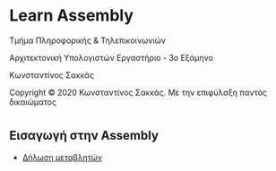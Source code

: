 <html>
<head>
<style>

</style>
</head>
<body>
<h1> Learn Assembly</h1>
<p> Τμήμα Πληροφορικής & Τηλεπικοινωνιών </p>
<p>Αρχιτεκτονική Υπολογιστών Εργαστήριο - 3ο Εξάμηνο </p>
<p> Κωνσταντίνος Σακκάς</p>
<p>Copyright © 2020 Κωνσταντίνος Σακκάς. Με την επιφύλαξη παντός δικαιώματος</p>
<h1></h1>

<h2>Εισαγωγή στην Assembly</h2>
<ul>
<li><a href="./Code/declaration.s"> Δήλωση μεταβλητών</a></li> 
</ul>

</body>
</html>
